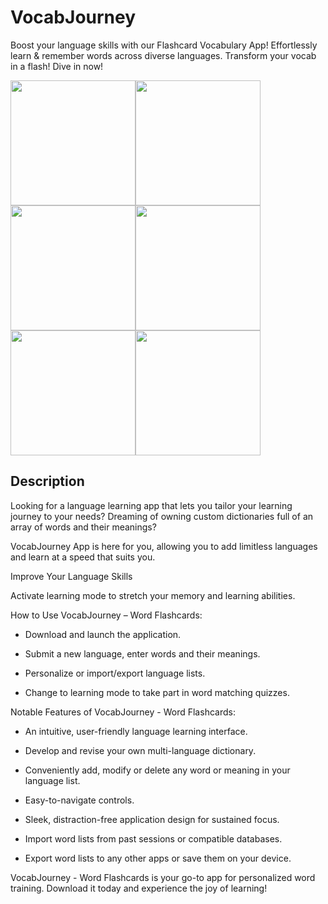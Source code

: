 # VocabJourney

Boost your language skills with our Flashcard Vocabulary App!  Effortlessly learn & remember words across diverse languages. Transform your vocab in a flash! Dive in now!

<img src=https://github.com/misteu/VocabularyTraining/blob/master/screenshots/flippy1.png width=200><img src=https://github.com/misteu/VocabularyTraining/blob/master/screenshots/flippy2.png width=200><img src=https://github.com/misteu/VocabularyTraining/blob/master/screenshots/flippy4.png width=200><img src=https://github.com/misteu/VocabularyTraining/blob/master/screenshots/flippy5.png width=200><img src=https://github.com/misteu/VocabularyTraining/blob/master/screenshots/flippy6.png width=200><img src=https://github.com/misteu/VocabularyTraining/blob/master/screenshots/flippy7.png width=200>


## Description

Looking for a language learning app that lets you tailor your learning journey to your needs? Dreaming of owning custom dictionaries full of an array of words and their meanings? 

VocabJourney App is here for you, allowing you to add limitless languages and learn at a speed that suits you.

Improve Your Language Skills

Activate learning mode to stretch your memory and learning abilities. 

How to Use VocabJourney – Word Flashcards:

* Download and launch the application.

* Submit a new language, enter words and their meanings.

* Personalize or import/export language lists.

* Change to learning mode to take part in word matching quizzes.

Notable Features of VocabJourney - Word Flashcards:

* An intuitive, user-friendly language learning interface.

* Develop and revise your own multi-language dictionary.

* Conveniently add, modify or delete any word or meaning in your language list.

* Easy-to-navigate controls.

* Sleek, distraction-free application design for sustained focus.

* Import word lists from past sessions or compatible databases.

* Export word lists to any other apps or save them on your device.

VocabJourney - Word Flashcards is your go-to app for personalized word training. Download it today and experience the joy of learning!




 





